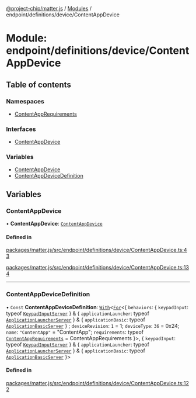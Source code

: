 [@project-chip/matter.js](../README.md) / [Modules](../modules.md) / endpoint/definitions/device/ContentAppDevice

# Module: endpoint/definitions/device/ContentAppDevice

## Table of contents

### Namespaces

- [ContentAppRequirements](endpoint_definitions_device_ContentAppDevice.ContentAppRequirements.md)

### Interfaces

- [ContentAppDevice](../interfaces/endpoint_definitions_device_ContentAppDevice.ContentAppDevice.md)

### Variables

- [ContentAppDevice](endpoint_definitions_device_ContentAppDevice.md#contentappdevice)
- [ContentAppDeviceDefinition](endpoint_definitions_device_ContentAppDevice.md#contentappdevicedefinition)

## Variables

### ContentAppDevice

• **ContentAppDevice**: [`ContentAppDevice`](../interfaces/endpoint_definitions_device_ContentAppDevice.ContentAppDevice.md)

#### Defined in

[packages/matter.js/src/endpoint/definitions/device/ContentAppDevice.ts:43](https://github.com/project-chip/matter.js/blob/2d9f2165d2672864fda3496a6d0d5f93597f82c6/packages/matter.js/src/endpoint/definitions/device/ContentAppDevice.ts#L43)

[packages/matter.js/src/endpoint/definitions/device/ContentAppDevice.ts:134](https://github.com/project-chip/matter.js/blob/2d9f2165d2672864fda3496a6d0d5f93597f82c6/packages/matter.js/src/endpoint/definitions/device/ContentAppDevice.ts#L134)

___

### ContentAppDeviceDefinition

• `Const` **ContentAppDeviceDefinition**: [`With`](node_export._internal_.md#with)\<[`For`](behavior_cluster_export._internal_.EndpointType.md#for)\<\{ `behaviors`: \{ `keypadInput`: typeof [`KeypadInputServer`](../classes/behavior_definitions_keypad_input_export.KeypadInputServer.md)  } & \{ `applicationLauncher`: typeof [`ApplicationLauncherServer`](../classes/behavior_definitions_application_launcher_export.ApplicationLauncherServer.md)  } & \{ `applicationBasic`: typeof [`ApplicationBasicServer`](../classes/behavior_definitions_application_basic_export.ApplicationBasicServer.md)  } ; `deviceRevision`: ``1`` = 1; `deviceType`: ``36`` = 0x24; `name`: ``"ContentApp"`` = "ContentApp"; `requirements`: typeof [`ContentAppRequirements`](endpoint_definitions_device_ContentAppDevice.ContentAppRequirements.md) = ContentAppRequirements }\>, \{ `keypadInput`: typeof [`KeypadInputServer`](../classes/behavior_definitions_keypad_input_export.KeypadInputServer.md)  } & \{ `applicationLauncher`: typeof [`ApplicationLauncherServer`](../classes/behavior_definitions_application_launcher_export.ApplicationLauncherServer.md)  } & \{ `applicationBasic`: typeof [`ApplicationBasicServer`](../classes/behavior_definitions_application_basic_export.ApplicationBasicServer.md)  }\>

#### Defined in

[packages/matter.js/src/endpoint/definitions/device/ContentAppDevice.ts:122](https://github.com/project-chip/matter.js/blob/2d9f2165d2672864fda3496a6d0d5f93597f82c6/packages/matter.js/src/endpoint/definitions/device/ContentAppDevice.ts#L122)
